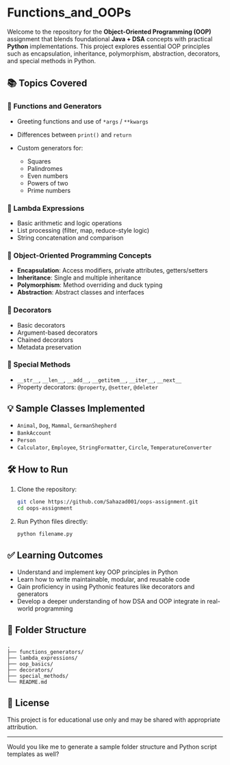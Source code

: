 # Functions_and_OOPs

Welcome to the repository for the **Object-Oriented Programming (OOP)** assignment that blends foundational **Java + DSA** concepts with practical **Python** implementations. This project explores essential OOP principles such as encapsulation, inheritance, polymorphism, abstraction, decorators, and special methods in Python.

## 📚 Topics Covered

### 🔹 Functions and Generators

* Greeting functions and use of `*args` / `**kwargs`
* Differences between `print()` and `return`
* Custom generators for:

  * Squares
  * Palindromes
  * Even numbers
  * Powers of two
  * Prime numbers

### 🔹 Lambda Expressions

* Basic arithmetic and logic operations
* List processing (filter, map, reduce-style logic)
* String concatenation and comparison

### 🔹 Object-Oriented Programming Concepts

* **Encapsulation**: Access modifiers, private attributes, getters/setters
* **Inheritance**: Single and multiple inheritance
* **Polymorphism**: Method overriding and duck typing
* **Abstraction**: Abstract classes and interfaces

### 🔹 Decorators

* Basic decorators
* Argument-based decorators
* Chained decorators
* Metadata preservation

### 🔹 Special Methods

* `__str__`, `__len__`, `__add__`, `__getitem__`, `__iter__`, `__next__`
* Property decorators: `@property`, `@setter`, `@deleter`

## 💡 Sample Classes Implemented

* `Animal`, `Dog`, `Mammal`, `GermanShepherd`
* `BankAccount`
* `Person`
* `Calculator`, `Employee`, `StringFormatter`, `Circle`, `TemperatureConverter`

## 🛠️ How to Run

1. Clone the repository:

   ```bash
   git clone https://github.com/Sahazad001/oops-assignment.git
   cd oops-assignment
   ```
2. Run Python files directly:

   ```bash
   python filename.py
   ```

## ✅ Learning Outcomes

* Understand and implement key OOP principles in Python
* Learn how to write maintainable, modular, and reusable code
* Gain proficiency in using Pythonic features like decorators and generators
* Develop a deeper understanding of how DSA and OOP integrate in real-world programming

## 📁 Folder Structure

```
.
├── functions_generators/
├── lambda_expressions/
├── oop_basics/
├── decorators/
├── special_methods/
└── README.md
```

## 📜 License

This project is for educational use only and may be shared with appropriate attribution.

---

Would you like me to generate a sample folder structure and Python script templates as well?
